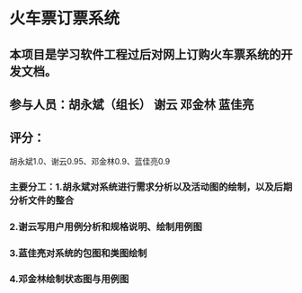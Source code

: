 # 火车票订票系统
## 本项目是学习软件工程过后对网上订购火车票系统的开发文档。
## 参与人员：胡永斌（组长） 谢云 邓金林 蓝佳亮
## 评分：
胡永斌1.0、谢云0.95、邓金林0.9、蓝佳亮0.9
### 主要分工：1.胡永斌对系统进行需求分析以及活动图的绘制，以及后期分析文件的整合
###           2.谢云写用户用例分析和规格说明、绘制用例图
###           3.蓝佳亮对系统的包图和类图绘制
###           4.邓金林绘制状态图与用例图
